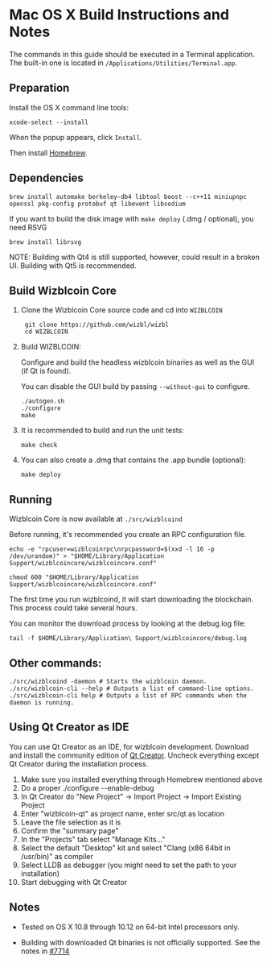 Mac OS X Build Instructions and Notes
====================================
The commands in this guide should be executed in a Terminal application.
The built-in one is located in `/Applications/Utilities/Terminal.app`.

Preparation
-----------
Install the OS X command line tools:

`xcode-select --install`

When the popup appears, click `Install`.

Then install [Homebrew](https://brew.sh).

Dependencies
----------------------

    brew install automake berkeley-db4 libtool boost --c++11 miniupnpc openssl pkg-config protobuf qt libevent libsodium

If you want to build the disk image with `make deploy` (.dmg / optional), you need RSVG

    brew install librsvg

NOTE: Building with Qt4 is still supported, however, could result in a broken UI. Building with Qt5 is recommended.

Build Wizblcoin Core
------------------------

1. Clone the Wizblcoin Core source code and cd into `WIZBLCOIN`

        git clone https://github.com/wizbl/wizbl
        cd WIZBLCOIN

2.  Build WIZBLCOIN:

    Configure and build the headless wizblcoin binaries as well as the GUI (if Qt is found).

    You can disable the GUI build by passing `--without-gui` to configure.

        ./autogen.sh
        ./configure
        make

3.  It is recommended to build and run the unit tests:

        make check

4.  You can also create a .dmg that contains the .app bundle (optional):

        make deploy

Running
-------

Wizblcoin Core is now available at `./src/wizblcoind`

Before running, it's recommended you create an RPC configuration file.

    echo -e "rpcuser=wizblcoinrpc\nrpcpassword=$(xxd -l 16 -p /dev/urandom)" > "$HOME/Library/Application Support/wizblcoincore/wizblcoincore.conf"

    chmod 600 "$HOME/Library/Application Support/wizblcoincore/wizblcoincore.conf"

The first time you run wizblcoind, it will start downloading the blockchain. This process could take several hours.

You can monitor the download process by looking at the debug.log file:

    tail -f $HOME/Library/Application\ Support/wizblcoincore/debug.log

Other commands:
-------

    ./src/wizblcoind -daemon # Starts the wizblcoin daemon.
    ./src/wizblcoin-cli --help # Outputs a list of command-line options.
    ./src/wizblcoin-cli help # Outputs a list of RPC commands when the daemon is running.

Using Qt Creator as IDE
------------------------
You can use Qt Creator as an IDE, for wizblcoin development.
Download and install the community edition of [Qt Creator](https://www.qt.io/download/).
Uncheck everything except Qt Creator during the installation process.

1. Make sure you installed everything through Homebrew mentioned above
2. Do a proper ./configure --enable-debug
3. In Qt Creator do "New Project" -> Import Project -> Import Existing Project
4. Enter "wizblcoin-qt" as project name, enter src/qt as location
5. Leave the file selection as it is
6. Confirm the "summary page"
7. In the "Projects" tab select "Manage Kits..."
8. Select the default "Desktop" kit and select "Clang (x86 64bit in /usr/bin)" as compiler
9. Select LLDB as debugger (you might need to set the path to your installation)
10. Start debugging with Qt Creator

Notes
-----

* Tested on OS X 10.8 through 10.12 on 64-bit Intel processors only.

* Building with downloaded Qt binaries is not officially supported. See the notes in [#7714](https://github.com/wizbl/wizbl/issues/7714)
